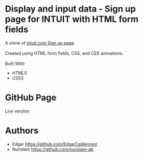 # Display and input data - Sign up page for INTUIT with HTML form fields

A clone of [intuit.com Sign up page](https://accounts.intuit.com/signup.html?offering_id=Intuit.ifs.mint&namespace_id=50000026&redirect_url=https%3A%2F%2Fmint.intuit.com%2Foverview.event%3Futm_medium%3Ddirect%26cta%3Dhero_sign_up_free_ProspectWeb%26adobe_mc%3DMCMID%253D43048447196859550582155961906395090222%257CMCAID%253D2E7C7ADB053114C8-6000010B400031AA%257CMCORGID%253D969430F0543F253D0A4C98C6%252540AdobeOrg%257CTS%253D1559923082%26ivid%3D29883358-a2cc-425e-bcd1-00c5c080dcc6).
<br>
<br> Created using HTML form fields, CSS, and CSS animations.
<br>
<br>
Built With:
* HTML5
* CSS3

# GitHub Page
Live version:<br>

# Authors   
* Edgar https://github.com/EdgarCalderonn/
* Nurislam https://github.com/nurislam-ab